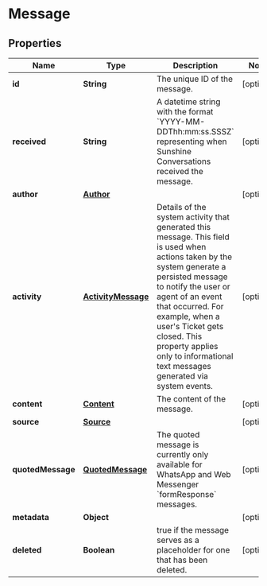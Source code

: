 

# Message

## Properties

Name | Type | Description | Notes
------------ | ------------- | ------------- | -------------
**id** | **String** | The unique ID of the message. |  [optional]
**received** | **String** | A datetime string with the format &#x60;YYYY-MM-DDThh:mm:ss.SSSZ&#x60; representing when Sunshine Conversations received the message. |  [optional]
**author** | [**Author**](Author.md) |  |  [optional]
**activity** | [**ActivityMessage**](ActivityMessage.md) | Details of the system activity that generated this message. This field is used when actions taken by the system generate a persisted message to notify the user or agent of an event that occurred. For example, when a user&#39;s Ticket gets closed. This property applies only to informational text messages generated via system events. |  [optional]
**content** | [**Content**](Content.md) | The content of the message. |  [optional]
**source** | [**Source**](Source.md) |  |  [optional]
**quotedMessage** | [**QuotedMessage**](QuotedMessage.md) | The quoted message is currently only available for WhatsApp and Web Messenger &#x60;formResponse&#x60; messages. |  [optional]
**metadata** | **Object** |  |  [optional]
**deleted** | **Boolean** | true if the message serves as a placeholder for one that has been deleted. |  [optional]



